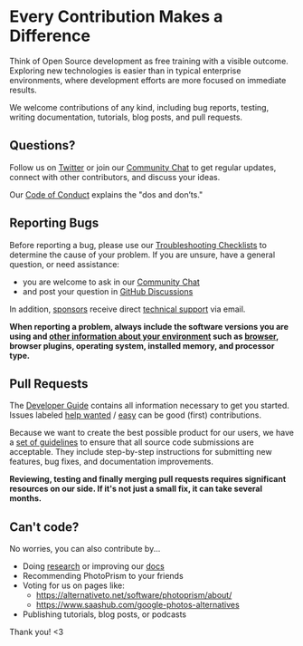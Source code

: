 # Every Contribution Makes a Difference

Think of Open Source development as free training with a visible outcome. Exploring new 
technologies is easier than in typical enterprise environments, where development efforts 
are more focused on immediate results.

We welcome contributions of any kind, including bug reports, testing, writing documentation,
tutorials, blog posts, and pull requests.

## Questions? ##

Follow us on [Twitter](https://twitter.com/photoprism_app) or join our [Community Chat](https://gitter.im/browseyourlife/community)
to get regular updates, connect with other contributors, and discuss your ideas.

Our [Code of Conduct](CODE_OF_CONDUCT.md) explains the "dos and don’ts."

## Reporting Bugs ##

Before reporting a bug, please use our [Troubleshooting Checklists](https://docs.photoprism.app/getting-started/troubleshooting/)
to determine the cause of your problem. If you are unsure, have a general question, or need assistance:

- you are welcome to ask in our [Community Chat](https://gitter.im/browseyourlife/community)
- and post your question in [GitHub Discussions](https://github.com/photoprism/photoprism/discussions)

In addition, [sponsors](https://docs.photoprism.app/funding/) receive direct [technical support](https://photoprism.app/contact) via email.

**When reporting a problem, always include the software versions you are using and [other information about your environment](https://github.com/photoprism/photoprism/blob/develop/.github/ISSUE_TEMPLATE/bug_report.md) such as [browser](https://docs.photoprism.app/getting-started/troubleshooting/browsers/), browser plugins, operating system, installed memory, and processor type.**

## Pull Requests ##

The [Developer Guide](https://docs.photoprism.app/developer-guide/) contains all information
necessary to get you started.
Issues labeled [help wanted](https://github.com/photoprism/photoprism/labels/help%20wanted) /
[easy](https://github.com/photoprism/photoprism/labels/easy) can be good (first) contributions.

Because we want to create the best possible product for our users,
we have a [set of guidelines](https://docs.photoprism.app/developer-guide/pull-requests)
to ensure that all source code submissions are acceptable.
They include step-by-step instructions for submitting new features,
bug fixes, and documentation improvements.

**Reviewing, testing and finally merging pull requests requires significant resources
on our side. If it's not just a small fix, it can take several months.**

## Can't code? ##

No worries, you can also contribute by...

* Doing [research](https://github.com/photoprism/photoprism/issues?q=is%3Aopen+is%3Aissue+label%3Aresearch) or improving our [docs](https://github.com/photoprism/photoprism/issues?q=is%3Aopen+is%3Aissue+label%3Adocs)
* Recommending PhotoPrism to your friends
* Voting for us on pages like:
   * https://alternativeto.net/software/photoprism/about/
   * https://www.saashub.com/google-photos-alternatives
* Publishing tutorials, blog posts, or podcasts

Thank you! <3





